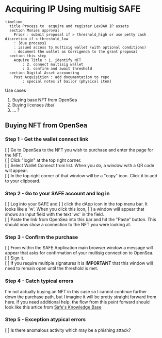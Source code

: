 # Acquiring IP Using multisig SAFE

```mermaid
timeline
  title Process to  acquire and register LexDAO IP assets
  section Monies approval
    Prior : submit proposal if > threshold_high or use petty cash discretion if < threshold_low 
    : {due process}
    : issued access to multisig wallet (with optional conditions)
    : document the wallet as Corrigenda to the grant proposal
  section this step
    Acquire Title : 1. identify NFT
        : 2. connect multisig wallet
        : 3. confirm and await threshold
  section Digital Asset accounting
    Post Acquisition : add documentation to repo
        : special notes if bailor (physical item)
```
Use cases
1. Buying base NFT from OpenSea
2. Buying licenses /tba/
3. ... ?

## Buying NFT from OpenSea
### Step 1 - Get the wallet connect link
[ ] Go to OpenSea to the NFT you wish to purchase and enter the page for the NFT.  
[ ] Click "login" at the top right corner.  
[ ] Select Wallet Connect from list.  When you do, a window with a QR code will appear.  
[ ] In the top right corner of that window will be a "copy" icon.  Click it to add to your clipboard.

### Step 2 - Go to your SAFE account and log in
[ ] Log into your SAFE and 
[ ] click the dApp icon in the top menu bar.  It looks like a 'w'.  When you click this icon, 
[ ] a window will appear that shows an input field with the text 'wc' in the field.  
[ ] Paste the link from OpenSea into this bar and hit the "Paste" button. This should now show a connection to the NFT you were looking at.

### Step 3 - Confirm the purchase
[ ] From within the SAFE Application main browser window a message will appear that asks for confirmation of your multisig connection to OpenSea.  
[ ] Sign it.  
[ ] If you require multiple signatures it is **IMPORTANT** that this window will need to remain open until the threshold is met.  

### Step 4 - Catch typical errors

I'm not actually buying an NFT in this case so I cannot continue further down the purchase path, but I imagine it will be pretty straight forward from here.  If you need additional help, the flow from this point forward should look like this artice from [Safe's Knowledge Base](https://help.safe.global/en/articles/108235-how-to-connect-a-safe-to-a-dapp-using-walletconnect)

### Step 5 - Exception atypical errors

[ ] Is there anomalous activity which may be a phishing attack?

